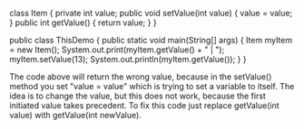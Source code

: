 class Item {
   private int value;
   public void setValue(int value) {
       value = value;
   }
   public int getValue() {
       return value;
   }
}

public class ThisDemo {
   public static void main(String[] args) {
       Item myItem = new Item();
       System.out.print(myItem.getValue() + " | ");
       myItem.setValue(13);
       System.out.println(myItem.getValue());
   }
}


The code above will return the wrong value, because in the setValue() method you set "value = value" which is trying to set a variable to itself. The idea is to change the value, but this does not work, because the first initiated value takes precedent. To fix this code just replace getValue(int value) with getValue(int newValue).
